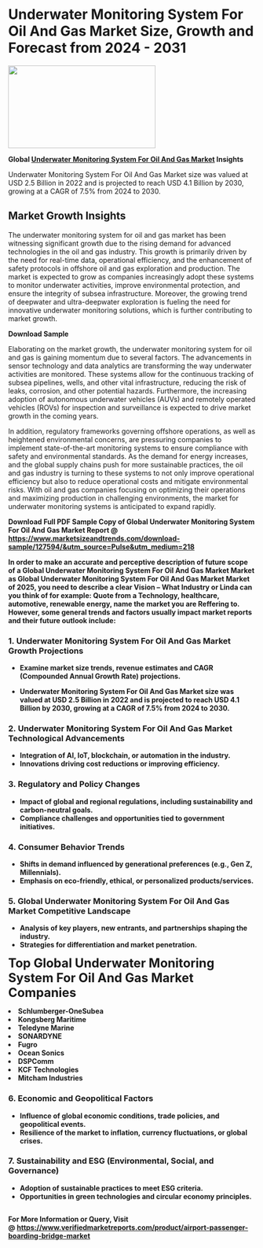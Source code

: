 <H1>Underwater Monitoring System For Oil And Gas Market Size, Growth and Forecast from 2024 - 2031</H1><img class="aligncenter size-medium wp-image-584254" src="https://thirdeyenews.in/wp-content/uploads/2024/09/Global-Market-Research-300x168.jpeg" alt="" width="300" height="168" /><p><strong>Global&nbsp;<a href="https://www.marketsizeandtrends.com/download-sample/127594/&amp;utm_source=Pulse&amp;utm_medium=218">Underwater Monitoring System For Oil And Gas Market</a> Insights</strong></p><p>Underwater Monitoring System For Oil And Gas Market size was valued at USD 2.5 Billion in 2022 and is projected to reach USD 4.1 Billion by 2030, growing at a CAGR of 7.5% from 2024 to 2030.</p><p><h2>Market Growth Insights</h2> <p>The underwater monitoring system for oil and gas market has been witnessing significant growth due to the rising demand for advanced technologies in the oil and gas industry. This growth is primarily driven by the need for real-time data, operational efficiency, and the enhancement of safety protocols in offshore oil and gas exploration and production. The market is expected to grow as companies increasingly adopt these systems to monitor underwater activities, improve environmental protection, and ensure the integrity of subsea infrastructure. Moreover, the growing trend of deepwater and ultra-deepwater exploration is fueling the need for innovative underwater monitoring solutions, which is further contributing to market growth.</p> <p><strong>Download Sample</strong></p> <p>Elaborating on the market growth, the underwater monitoring system for oil and gas is gaining momentum due to several factors. The advancements in sensor technology and data analytics are transforming the way underwater activities are monitored. These systems allow for the continuous tracking of subsea pipelines, wells, and other vital infrastructure, reducing the risk of leaks, corrosion, and other potential hazards. Furthermore, the increasing adoption of autonomous underwater vehicles (AUVs) and remotely operated vehicles (ROVs) for inspection and surveillance is expected to drive market growth in the coming years.</p> <p>In addition, regulatory frameworks governing offshore operations, as well as heightened environmental concerns, are pressuring companies to implement state-of-the-art monitoring systems to ensure compliance with safety and environmental standards. As the demand for energy increases, and the global supply chains push for more sustainable practices, the oil and gas industry is turning to these systems to not only improve operational efficiency but also to reduce operational costs and mitigate environmental risks. With oil and gas companies focusing on optimizing their operations and maximizing production in challenging environments, the market for underwater monitoring systems is anticipated to expand rapidly.</p> <p><strong></p><p><span class=""><strong>Download Full PDF Sample Copy of Global Underwater Monitoring System For Oil And Gas Market Report</strong> @ <a href="https://www.marketsizeandtrends.com/download-sample/127594/&amp;utm_source=Pulse&amp;utm_medium=218" target="_blank">https://www.marketsizeandtrends.com/download-sample/127594/&amp;utm_source=Pulse&amp;utm_medium=218</a></span></p><p>In order to make an accurate and perceptive description of future scope of a Global&nbsp;Underwater Monitoring System For Oil And Gas Market Market as Global&nbsp;Underwater Monitoring System For Oil And Gas Market Market of 2025, you need to describe a clear Vision &ndash; What Industry or Linda can you think of for example: Quote from a Technology, healthcare, automotive, renewable energy, name the market you are Reffering to. However, some general trends and factors usually impact market reports and their future outlook include:</p><h3>1.&nbsp;<strong>Underwater Monitoring System For Oil And Gas Market Growth Projections</strong></h3><ul><li>Examine market size trends, revenue estimates and CAGR (Compounded Annual Growth Rate) projections.</li><li><p>Underwater Monitoring System For Oil And Gas Market size was valued at USD 2.5 Billion in 2022 and is projected to reach USD 4.1 Billion by 2030, growing at a CAGR of 7.5% from 2024 to 2030.</p></li></ul><h3>2.&nbsp;<strong>Underwater Monitoring System For Oil And Gas Market Technological Advancements</strong></h3><ul><li>Integration of AI, IoT, blockchain, or automation in the industry.</li><li>Innovations driving cost reductions or improving efficiency.</li></ul><h3>3.&nbsp;<strong>Regulatory and Policy Changes</strong></h3><ul><li>Impact of global and regional regulations, including sustainability and carbon-neutral goals.</li><li>Compliance challenges and opportunities tied to government initiatives.</li></ul><h3>4.&nbsp;<strong>Consumer Behavior Trends</strong></h3><ul><li>Shifts in demand influenced by generational preferences (e.g., Gen Z, Millennials).</li><li>Emphasis on eco-friendly, ethical, or personalized products/services.</li></ul><h3>5.&nbsp;<strong>Global Underwater Monitoring System For Oil And Gas Market Competitive Landscape</strong></h3><ul><li>Analysis of key players, new entrants, and partnerships shaping the industry.</li><li>Strategies for differentiation and market penetration.</li></ul><p data-pm-slice="1 1 []"><span style="color: inherit; font-family: inherit; font-size: 25px;">Top Global Underwater Monitoring System For Oil And Gas Market Companies</span></p><div class="" data-test-id=""><p><li>Schlumberger-OneSubea</li><li> Kongsberg Maritime</li><li> Teledyne Marine</li><li> SONARDYNE</li><li> Fugro</li><li> Ocean Sonics</li><li> DSPComm</li><li> KCF Technologies</li><li> Mitcham Industries</li></p></div><h3>6.&nbsp;<strong>Economic and Geopolitical Factors</strong></h3><ul><li>Influence of global economic conditions, trade policies, and geopolitical events.</li><li>Resilience of the market to inflation, currency fluctuations, or global crises.</li></ul><h3>7.&nbsp;<strong>Sustainability and ESG (Environmental, Social, and Governance)</strong></h3><ul><li>Adoption of sustainable practices to meet ESG criteria.</li><li>Opportunities in green technologies and circular economy principles.</li></ul><h2><strong style="font-size: 14px;">For More Information or Query, Visit @&nbsp;</strong><a style="background-color: #ffffff; font-size: 14px;" href="https://www.marketsizeandtrends.com/report/underwater-monitoring-system-for-oil-and-gas-market/" target="_blank">https://www.verifiedmarketreports.com/product/airport-passenger-boarding-bridge-market</a></h2>
